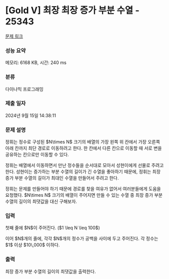 # [Gold V] 최장 최장 증가 부분 수열 - 25343 

[문제 링크](https://www.acmicpc.net/problem/25343) 

### 성능 요약

메모리: 6168 KB, 시간: 240 ms

### 분류

다이나믹 프로그래밍

### 제출 일자

2024년 9월 15일 14:38:11

### 문제 설명

<p>정휘는 정수로 구성된 $N\times N$ 크기의 배열의 가장 왼쪽 위 칸에서 가장 오른쪽 아래 칸까지 최단 경로로 이동하려고 한다. 한 칸에서 다른 칸으로 이동할 때 서로 변을 공유하는 칸으로만 이동할 수 있다.</p>

<p>정휘는 배열에서 이동하면서 만난 정수들을 순서대로 모아서 성현이에게 선물로 주려고 한다. 성현이는 증가하는 부분 수열의 길이가 긴 수열을 좋아하기 때문에, 정휘는 최장 증가 부분 수열의 길이가 최대인 수열을 만들어서 주려고 한다.</p>

<p>정휘는 문제를 만들어야 하기 때문에 경로를 찾을 여유가 없어서 여러분들에게 도움을 요청했다. $N\times N$ 크기의 배열이 주어지면 만들 수 있는 수열 중 최장 증가 부분 수열의 길이의 최댓값을 대신 구해보자.</p>

### 입력 

 <p>첫째 줄에 $N$이 주어진다. ($1 \leq N \leq 100$)</p>

<p>이어 $N$개의 줄에, 각각 $N$개의 정수가 공백을 사이에 두고 주어진다. 각 정수는 $1$ 이상 $10\,000$ 이하다.</p>

### 출력 

 <p>최장 증가 부분 수열의 길이의 최댓값을 출력한다.</p>

